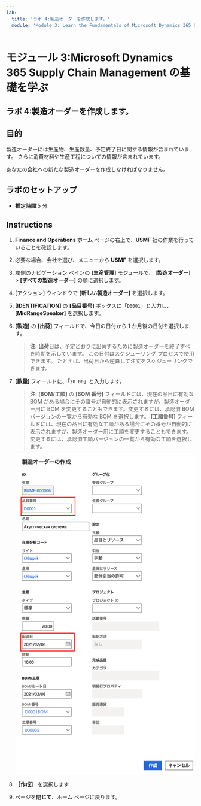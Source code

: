```yaml
---
lab:
  title: 'ラボ 4:製造オーダーを作成します。'
  module: 'Module 3: Learn the Fundamentals of Microsoft Dynamics 365 Supply Chain Management'
---
```


# モジュール 3:Microsoft Dynamics 365 Supply Chain Management の基礎を学ぶ

## ラボ 4:製造オーダーを作成します。

## 目的

製造オーダーには生産物、生産数量、予定終了日に関する情報が含まれています。 さらに消費材料や生産工程についての情報が含まれています。

あなたの会社への新たな製造オーダーを作成しなければなりません。

## ラボのセットアップ

   - **推定時間**:5 分

## Instructions

1.  **Finance and Operations ホーム** ページの右上で、**USMF** 社の作業を行っていることを確認します。 

1.  必要な場合、会社を選び、メニューから **USMF** を選択します。 

1.  左側のナビゲーション ペインの **[生産管理]** モジュールで、 **[製造オーダー]**  >  **[すべての製造オーダー]** の順に選択します。 

1.  [アクション] ウィンドウで **[新しい製造オーダー]** を選択します。 

1.  **[IDENTIFICATION]** の **[品目番号]** ボックスに「`D0001`」と入力し、 **[MidRangeSpeaker]** を選択します。 

1.  **[製造]** の **[出荷]** フィールドで、今日の日付から 1 か月後の日付を選択します。 
   
    > **注:** **出荷**日は、予定どおりに出荷するために製造オーダーを終了すべき時期を示しています。 この日付はスケジューリング プロセスで使用できます。 たとえば、出荷日から逆算して注文をスケジューリングできます。 

1.  **[数量]** フィールドに、「`20.00`」と入力します。 

    > **注:** **[BOM/工順]** の **[BOM 番号]** フィールドには、現在の品目に有効な BOM がある場合にその番号が自動的に表示されますが、製造オーダー用に BOM を変更することもできます。変更するには、承認済 BOM バージョンの一覧から有効な BOM を選択します。 **[工順番号]** フィールドには、現在の品目に有効な工順がある場合にその番号が自動的に表示されますが、製造オーダー用に工順を変更することもできます。変更するには、承認済工順バージョンの一覧から有効な工順を選択します。 

    ![完成した [製造オーダーの作成] ペインを表示したスクリーンショット](./media/lp1-m4-new-production-order-pane.png)

1.  **［作成］** を選択します 

1.  ページを**閉じて**、ホーム ページに戻ります。 

